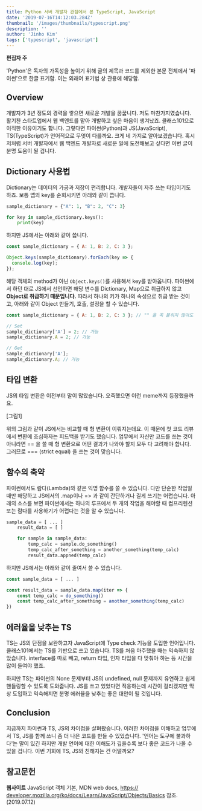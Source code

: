```yaml
---
title: Python 서버 개발자 관점에서 본 TypeScript, JavaScript
date: '2019-07-16T14:12:03.284Z'
thumbnail: '/images/thumbnails/typescript.png'
description: ''
author: 'Jinho Kim'
tags: ['typescript', 'javascript']
---
```


**편집자 주**

'Python'은 독자의 가독성을 높이기 위해 글의 제목과 코드를 제외한 본문 전체에서 '파이썬'으로 한글 표기함. 이는 외래어 표기법 상 관용에 해당함.

## Overview

개발자가 3년 정도의 경력을 쌓으면 새로운 개발을 꿈꿉니다. 저도 마찬가지였습니다. 활기찬 스타트업에서 웹 백엔드를 맡아 개발하고 싶은 마음이 생겨났죠. 클래스101으로 이직한 이유이기도 합니다. 그렇다면 파이썬(Python)과 JS(JavaScript), TS(TypeScript)가 언어적으로 무엇이 다를까요. 크게 네 가지로 알아보겠습니다. 혹시 저처럼 서버 개발자에서 웹 백엔드 개발자로 새로운 일에 도전해보고 싶다면 이번 글이 분명 도움이 될 겁니다.

## Dictionary 사용법

Dictionary는 데이터의 가공과 저장이 편리합니다. 개발자들이 자주 쓰는 타입이기도 하죠. 보통 맵의 key를 순회시키면 아래와 같이 씁니다.

```python
sample_dictionary = {"A": 1, "B": 2, "C": 3}

for key in sample_dictionary.keys():
    print(key)
```

하지만 JS에서는 아래와 같이 씁니다.

```js
const sample_dictionary = { A: 1, B: 2, C: 3 };

Object.keys(sample_dictionary).forEach(key => {
  console.log(key);
});
```

해당 객체의 method가 아닌 `Object.keys()`를 사용해서 key를 받아옵니다. 파이썬에서 하던 대로 JS에서 선언하면 해당 변수를 Dictionary, Map으로 취급하지 않고 **Object로 취급하기 때문입니다.** 따라서 하나의 키가 하나의 속성으로 취급 받는 것이고, 아래와 같이 Object 만들기, 호출, 설정을 할 수 있습니다.

```js
const sample_dictionary = { A: 1, B: 2, C: 3 }; // "" 을 꼭 붙히지 않아도 속성이기때문에 상관없음

// Set
sample_dictionary['A'] = 2; // 가능
sample_dictionary.A = 2; // 가능

// Get
sample_dictionary['A'];
sample_dictionary.A; // 가능
```

## 타입 변환

JS의 타입 변환은 이전부터 말이 많았습니다. 오죽했으면 이런 meme까지 등장했을까요.

[그림1]

위의 그림과 같이 JS에서는 비교할 때 형 변환이 이뤄지는데요. 이 때문에 첫 코드 리뷰에서 변환에 조심하자는 피드백을 받기도 했습니다. 업무에서 자신만 코드를 쓰는 것이 아니라면 == 을 쓸 때 형 변환으로 어떤 결과가 나와야 할지 모두 다 고려해야 합니다. 그러므로 === (strict equal) 을 쓰는 것이 맞습니다.

## 함수의 축약

파이썬에서도 람다(Lambda)와 같은 익명 함수를 쓸 수 있습니다. 다만 단순한 작업일 때만 해당하고 JS에서의 .map이나 => 과 같이 간단하거나 길게 쓰기는 어렵습니다. 아래의 소스를 보면 파이썬에서는 하나의 루프에서 두 개의 작업을 해야할 때 컴프리헨션 또는 람다를 사용하기가 어렵다는 것을 알 수 있습니다.

```python
sample_data = [ ... ]
    result_data = [ ]

    for sample in sample_data:
        temp_calc = sample.do_something()
        temp_calc_after_something = another_something(temp_calc)
        result_data.appned(temp_calc)
```

하지만 JS에서는 아래와 같이 줄여서 쓸 수 있습니다.

```js
const sample_data = [ ... ]

const result_data = sample_data.map(iter => {
    const temp_calc = do_something()
    const temp_calc_after_something = another_something(temp_calc)
})
```

## 에러율을 낮추는 TS

TS는 JS의 단점을 보완하고자 JavaScript에 Type check 기능을 도입한 언어입니다. 클래스101에서는 TS를 기반으로 쓰고 있습니다. TS를 처음 마주했을 때는 익숙하지 않았습니다. interface를 따로 빼고, return 타입, 인자 타입을 다 맞춰야 하는 등 시간을 많이 들여야 했죠.

하지만 TS는 파이썬의 None 문제부터 JS의 undefined, null 문제까지 유연하고 쉽게 핸들링할 수 있도록 도와줍니다. JS를 쓰고 있었다면 적응하는데 시간이 걸리겠지만 막상 도입하고 익숙해지면 분명 에러율을 낮추는 좋은 대안이 될 것입니다.

## Conclusion

지금까지 파이썬과 TS, JS의 차이점을 살펴봤습니다. 이러한 차이점을 이해하고 업무에서 TS, JS를 함께 쓰니 좀 더 나은 코드를 만들 수 있었습니다. '언어는 도구에 불과하다'는 말이 있긴 하지만 개발 언어에 대한 이해도가 깊을수록 보다 좋은 코드가 나올 수 있을 겁니다. 이번 기회에 TS, JS와 친해지는 건 어떨까요?

## 참고문헌

**웹사이트**
JavaScript 객체 기본, MDN web docs, [https:// developer.mozilla.org/ko/docs/Learn/JavaScript/Objects/Basics](https://developer.mozilla.org/ko/docs/Learn/JavaScript/Objects/Basics) 참조. (2019.07.12)
